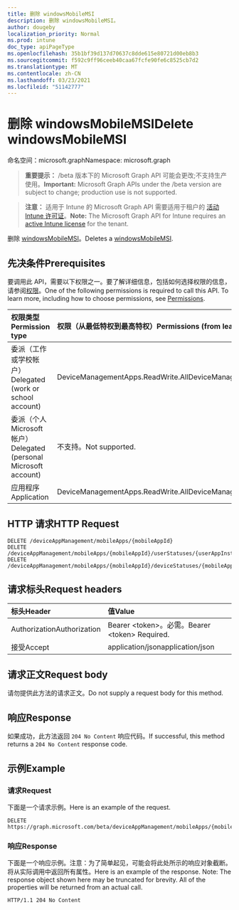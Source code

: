 ```yaml
---
title: 删除 windowsMobileMSI
description: 删除 windowsMobileMSI。
author: dougeby
localization_priority: Normal
ms.prod: intune
doc_type: apiPageType
ms.openlocfilehash: 35b1bf39d137d70637c8dde615e80721d00eb8b3
ms.sourcegitcommit: f592c9ff96ceeb40caa67fcfe90fe6c8525cb7d2
ms.translationtype: MT
ms.contentlocale: zh-CN
ms.lasthandoff: 03/23/2021
ms.locfileid: "51142777"
---
```

# <a name="delete-windowsmobilemsi"></a><span data-ttu-id="ec01d-103">删除 windowsMobileMSI</span><span class="sxs-lookup"><span data-stu-id="ec01d-103">Delete windowsMobileMSI</span></span>

<span data-ttu-id="ec01d-104">命名空间：microsoft.graph</span><span class="sxs-lookup"><span data-stu-id="ec01d-104">Namespace: microsoft.graph</span></span>

> <span data-ttu-id="ec01d-105">**重要提示：** /beta 版本下的 Microsoft Graph API 可能会更改;不支持生产使用。</span><span class="sxs-lookup"><span data-stu-id="ec01d-105">**Important:** Microsoft Graph APIs under the /beta version are subject to change; production use is not supported.</span></span>

> <span data-ttu-id="ec01d-106">**注意：** 适用于 Intune 的 Microsoft Graph API 需要适用于租户的 [活动 Intune 许可证](https://go.microsoft.com/fwlink/?linkid=839381)。</span><span class="sxs-lookup"><span data-stu-id="ec01d-106">**Note:** The Microsoft Graph API for Intune requires an [active Intune license](https://go.microsoft.com/fwlink/?linkid=839381) for the tenant.</span></span>

<span data-ttu-id="ec01d-107">删除 [windowsMobileMSI](../resources/intune-apps-windowsmobilemsi.md)。</span><span class="sxs-lookup"><span data-stu-id="ec01d-107">Deletes a [windowsMobileMSI](../resources/intune-apps-windowsmobilemsi.md).</span></span>

## <a name="prerequisites"></a><span data-ttu-id="ec01d-108">先决条件</span><span class="sxs-lookup"><span data-stu-id="ec01d-108">Prerequisites</span></span>
<span data-ttu-id="ec01d-p101">要调用此 API，需要以下权限之一。要了解详细信息，包括如何选择权限的信息，请参阅[权限](/graph/permissions-reference)。</span><span class="sxs-lookup"><span data-stu-id="ec01d-p101">One of the following permissions is required to call this API. To learn more, including how to choose permissions, see [Permissions](/graph/permissions-reference).</span></span>

|<span data-ttu-id="ec01d-111">权限类型</span><span class="sxs-lookup"><span data-stu-id="ec01d-111">Permission type</span></span>|<span data-ttu-id="ec01d-112">权限（从最低特权到最高特权）</span><span class="sxs-lookup"><span data-stu-id="ec01d-112">Permissions (from least to most privileged)</span></span>|
|:---|:---|
|<span data-ttu-id="ec01d-113">委派（工作或学校帐户）</span><span class="sxs-lookup"><span data-stu-id="ec01d-113">Delegated (work or school account)</span></span>|<span data-ttu-id="ec01d-114">DeviceManagementApps.ReadWrite.All</span><span class="sxs-lookup"><span data-stu-id="ec01d-114">DeviceManagementApps.ReadWrite.All</span></span>|
|<span data-ttu-id="ec01d-115">委派（个人 Microsoft 帐户）</span><span class="sxs-lookup"><span data-stu-id="ec01d-115">Delegated (personal Microsoft account)</span></span>|<span data-ttu-id="ec01d-116">不支持。</span><span class="sxs-lookup"><span data-stu-id="ec01d-116">Not supported.</span></span>|
|<span data-ttu-id="ec01d-117">应用程序</span><span class="sxs-lookup"><span data-stu-id="ec01d-117">Application</span></span>|<span data-ttu-id="ec01d-118">DeviceManagementApps.ReadWrite.All</span><span class="sxs-lookup"><span data-stu-id="ec01d-118">DeviceManagementApps.ReadWrite.All</span></span>|

## <a name="http-request"></a><span data-ttu-id="ec01d-119">HTTP 请求</span><span class="sxs-lookup"><span data-stu-id="ec01d-119">HTTP Request</span></span>
<!-- {
  "blockType": "ignored"
}
-->
``` http
DELETE /deviceAppManagement/mobileApps/{mobileAppId}
DELETE /deviceAppManagement/mobileApps/{mobileAppId}/userStatuses/{userAppInstallStatusId}/app
DELETE /deviceAppManagement/mobileApps/{mobileAppId}/deviceStatuses/{mobileAppInstallStatusId}/app
```

## <a name="request-headers"></a><span data-ttu-id="ec01d-120">请求标头</span><span class="sxs-lookup"><span data-stu-id="ec01d-120">Request headers</span></span>
|<span data-ttu-id="ec01d-121">标头</span><span class="sxs-lookup"><span data-stu-id="ec01d-121">Header</span></span>|<span data-ttu-id="ec01d-122">值</span><span class="sxs-lookup"><span data-stu-id="ec01d-122">Value</span></span>|
|:---|:---|
|<span data-ttu-id="ec01d-123">Authorization</span><span class="sxs-lookup"><span data-stu-id="ec01d-123">Authorization</span></span>|<span data-ttu-id="ec01d-124">Bearer &lt;token&gt;。必需。</span><span class="sxs-lookup"><span data-stu-id="ec01d-124">Bearer &lt;token&gt; Required.</span></span>|
|<span data-ttu-id="ec01d-125">接受</span><span class="sxs-lookup"><span data-stu-id="ec01d-125">Accept</span></span>|<span data-ttu-id="ec01d-126">application/json</span><span class="sxs-lookup"><span data-stu-id="ec01d-126">application/json</span></span>|

## <a name="request-body"></a><span data-ttu-id="ec01d-127">请求正文</span><span class="sxs-lookup"><span data-stu-id="ec01d-127">Request body</span></span>
<span data-ttu-id="ec01d-128">请勿提供此方法的请求正文。</span><span class="sxs-lookup"><span data-stu-id="ec01d-128">Do not supply a request body for this method.</span></span>

## <a name="response"></a><span data-ttu-id="ec01d-129">响应</span><span class="sxs-lookup"><span data-stu-id="ec01d-129">Response</span></span>
<span data-ttu-id="ec01d-130">如果成功，此方法返回 `204 No Content` 响应代码。</span><span class="sxs-lookup"><span data-stu-id="ec01d-130">If successful, this method returns a `204 No Content` response code.</span></span>

## <a name="example"></a><span data-ttu-id="ec01d-131">示例</span><span class="sxs-lookup"><span data-stu-id="ec01d-131">Example</span></span>

### <a name="request"></a><span data-ttu-id="ec01d-132">请求</span><span class="sxs-lookup"><span data-stu-id="ec01d-132">Request</span></span>
<span data-ttu-id="ec01d-133">下面是一个请求示例。</span><span class="sxs-lookup"><span data-stu-id="ec01d-133">Here is an example of the request.</span></span>
``` http
DELETE https://graph.microsoft.com/beta/deviceAppManagement/mobileApps/{mobileAppId}
```

### <a name="response"></a><span data-ttu-id="ec01d-134">响应</span><span class="sxs-lookup"><span data-stu-id="ec01d-134">Response</span></span>
<span data-ttu-id="ec01d-p102">下面是一个响应示例。注意：为了简单起见，可能会将此处所示的响应对象截断。将从实际调用中返回所有属性。</span><span class="sxs-lookup"><span data-stu-id="ec01d-p102">Here is an example of the response. Note: The response object shown here may be truncated for brevity. All of the properties will be returned from an actual call.</span></span>
``` http
HTTP/1.1 204 No Content
```




